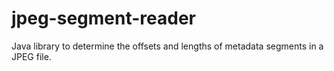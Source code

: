 # jpeg-segment-reader
Java library to determine the offsets and lengths of metadata segments in a JPEG file.
